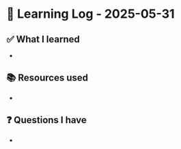# 🧠 Learning Log - 2025-05-31

## ✅ What I learned

- 

## 📚 Resources used

- 

## ❓ Questions I have

- 
